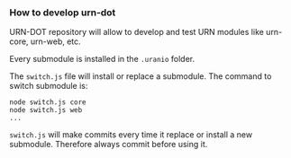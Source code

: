 ### How to develop urn-dot

URN-DOT repository will allow to develop and test URN modules like urn-core, urn-web, etc.


Every submodule is installed in the `.uranio` folder.


The `switch.js` file will install or replace a submodule. The command to switch submodule is:

```
node switch.js core
node switch.js web
...
```

`switch.js` will make commits every time it replace or install a new submodule. Therefore always commit before using it.
